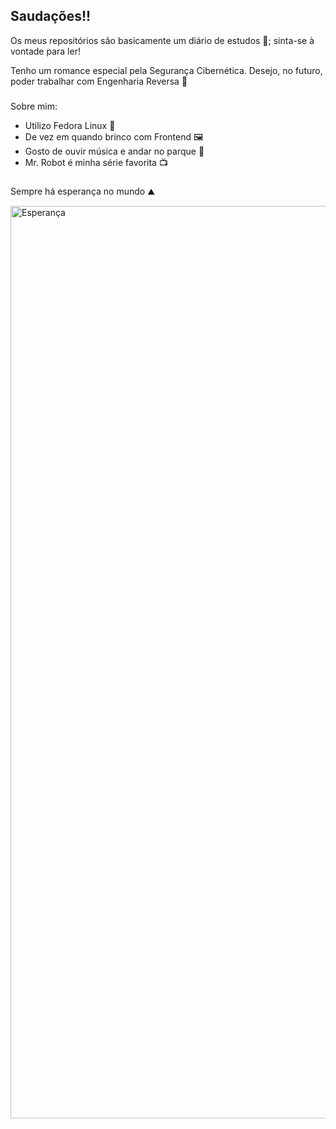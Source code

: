 ## Saudações!!

Os meus repositórios são basicamente um diário de estudos 📖; sinta-se à vontade para ler!

Tenho um romance especial pela Segurança Cibernética. Desejo, no futuro, poder trabalhar com Engenharia Reversa 👾 

###

Sobre mim:
- Utilizo Fedora Linux 🐧
- De vez em quando brinco com Frontend 🖼️
- Gosto de ouvir música e andar no parque 🌲
- Mr. Robot é minha série favorita 📺

###

Sempre há esperança no mundo ⛰️

<img width="1031" height="1460" alt="Esperança" src="https://github.com/user-attachments/assets/ed0e9094-6173-44ff-a799-55d4dea43f4b" />
